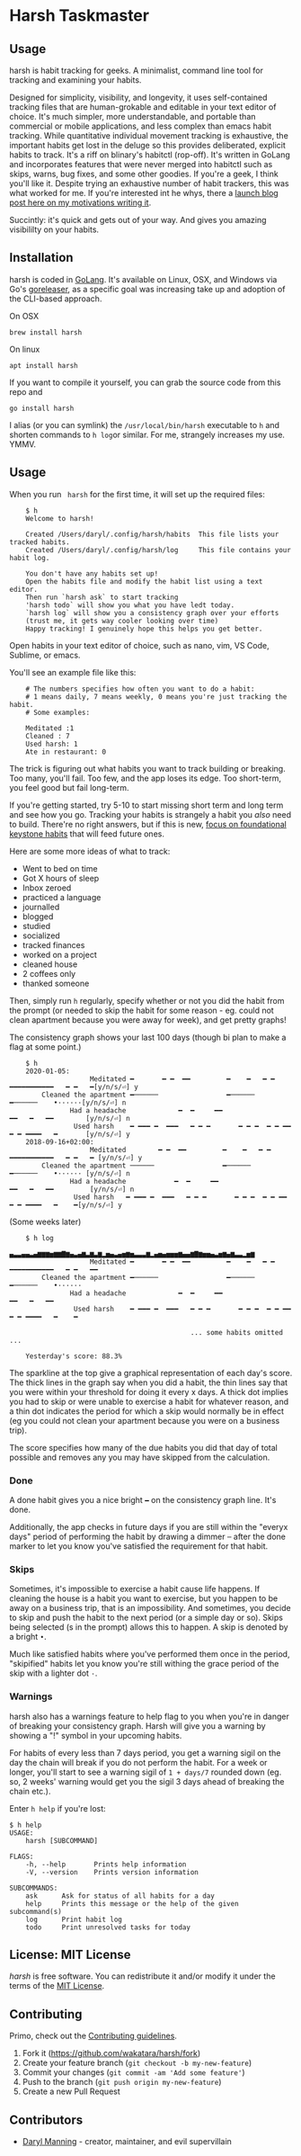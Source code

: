 # Harsh Taskmaster

## Usage

harsh is habit tracking for geeks. A minimalist, command line tool for tracking and examining your habits.

Designed for simplicity, visibility, and longevity, it uses self-contained tracking files that are human-grokable and editable in your text editor of choice. It's much simpler, more understandable, and portable than commercial or mobile applications, and less complex than emacs habit tracking. While quantitative individual movement tracking is exhaustive, the important habits get lost in the deluge so this provides deliberated, explicit habits to track. It's a riff on blinary's habitctl (rop-off). It's written in GoLang and incorporates features that were never merged into habitctl such as skips, warns, bug fixes, and some other goodies. If you're a geek, I think you'll like it. Despite trying an exhaustive number of habit trackers, this was what worked for me. If you're interested int he whys, there a [launch blog post here on my motivations writing it](https://daryl.wakatara.com/harsh-a-minimalist-cli-habit-tracker).

Succintly: it's quick and gets out of your way. And gives you amazing visibililty on your habits.

## Installation

harsh is coded in [GoLang](https://golang.org). It's available on Linux, OSX, and Windows via Go's [goreleaser](https://github.com/goreleaser/goreleaser), as a specific goal was increasing take up and adoption of the CLI-based approach.

On OSX

```
brew install harsh
```

On linux

```
apt install harsh
```

If you want to compile it yourself, you can grab the source code from this repo and

```
go install harsh
```

I alias (or you can symlink) the `/usr/local/bin/harsh` executable to `h` and shorten commands to `h log`or similar. For me, strangely increases my use. YMMV.

## Usage

When you run ` harsh` for the first time, it will set up the required files:

```
    $ h
    Welcome to harsh!
    
    Created /Users/daryl/.config/harsh/habits  This file lists your tracked habits.
    Created /Users/daryl/.config/harsh/log     This file contains your habit log.
    
    You don't have any habits set up!
    Open the habits file and modify the habit list using a text editor.
    Then run `harsh ask` to start tracking
    'harsh todo` will show you what you have ledt today.
    `harsh log` will show you a consistency graph over your efforts
    (trust me, it gets way cooler looking over time)
    Happy tracking! I genuinely hope this helps you get better.
```

Open habits in your text editor of choice, such as nano, vim, VS Code, Sublime, or emacs. 

You'll see an example file like this:
```
    # The numbers specifies how often you want to do a habit:
    # 1 means daily, 7 means weekly, 0 means you're just tracking the habit. 
    # Some examples:

    Meditated :1
    Cleaned : 7
    Used harsh: 1
    Ate in restaurant: 0
```

The trick is figuring out what habits you want to track building or breaking. Too many, you'll fail. Too few, and the app loses its edge. Too short-term, you feel good but fail long-term. 

If you're getting started, try 5-10 to start missing short term and long term and see how you go. Tracking your habits is strangely a habit you *also* need to build. There're no right answers, but if this is new, [focus on foundational keystone habits](https://daryl.wakatara.com/resolution-keystone-habits-and-foundational-hacks/) that will feed future ones.

Here are some more ideas of what to track:

- Went to bed on time
- Got X hours of sleep
- Inbox zeroed
- practiced a language
- journalled
- blogged
- studied
- socialized
- tracked finances
- worked on a project
- cleaned house
- 2 coffees only
- thanked someone

Then, simply run `h` regularly, specify whether or not you did the habit from the prompt (or needed to skip the habit for some reason - eg. could not clean apartment because you were away for week), and get pretty graphs! 

The consistency graph shows your last 100 days (though bi plan to make a flag at some point.)

```
    $ h
    2020-01-05:
                    Meditated ━       ━ ━  ━━         ━    ━   ━ ━   ━━━━━━━━━━━   ━ ━   ━[y/n/s/⏎] y
        Cleaned the apartment ━──────                 ━──────           ━──────    •······[y/n/s/⏎] n
               Had a headache             ━  ━     ━━                  ━━   ━   ━━        [y/n/s/⏎] n
                Used harsh    ━ ━━━ ━  ━━━   ━ ━ ━       ━ ━ ━  ━ ━ ━━ ━ ━ ━━━━   ━       [y/n/s/⏎] y
    2018-09-16+02:00:
                    Meditated        ━ ━  ━━         ━    ━   ━ ━   ━━━━━━━━━━━   ━ ━   ━ [y/n/s/⏎] y
        Cleaned the apartment ──────                 ━──────           ━──────    •······ [y/n/s/⏎] n
               Had a headache            ━  ━     ━━                  ━━   ━   ━━         [y/n/s/⏎] n
                Used harsh   ━ ━━━ ━  ━━━   ━ ━ ━       ━ ━ ━  ━ ━ ━━ ━ ━ ━━━━   ━    ━[y/n/s/⏎] y
```

(Some weeks later)

```
    $ h log
                              ▄▃▃▄▄▃▄▆▆▆▅▆▆▇▆▄▃▄▆▃▆▃▆▂▅▄▃▄▅▆▅▃▃▃▆▂▄▅▄▅▅▅▆▄▄▆▇▆▅▅▄▃▅▆▄▆▃▃▂▅▆
                    Meditated ━       ━ ━  ━━         ━    ━   ━ ━   ━━━━━━━━━━━   ━ ━   ━━
        Cleaned the apartment ━──────                 ━──────           ━──────    •······        
               Had a headache             ━  ━     ━━                  ━━   ━   ━━         
                Used harsh    ━ ━━━ ━  ━━━   ━ ━ ━       ━ ━ ━  ━ ━ ━━ ━ ━ ━━━━   ━    ━

                                             ... some habits omitted ...

    Yesterday's score: 88.3%
```

The sparkline at the top give a graphical representation of each day's score. The thick lines in the graph say when you did a habit, the thin lines say that you were within your threshold for doing it every x days. A thick dot implies you had to skip or were unable to exercise a habit for whatever reason, and a thin dot indicates the period for which a skip would normally be in effect (eg you could not clean your apartment because you were on a business trip).

The score specifies how many of the due habits you did that day of total possible and removes any you may have skipped from the calculation. 

### Done

A done habit gives you a nice bright `━` on the consistency graph line. It's done.

Additionally, the app checks in future days if you are still within the "everyx days" period of performing the habit by drawing a dimmer `─` after the done marker to let you know you've satisfied the requirement for that habit.

### Skips

Sometimes, it's impossible to exercise a habit cause life happens. If cleaning the house is a habit you want to exercise, but you happen to be away on a business trip, that is an impossibility. And sometimes, you decide to skip and push the habit to the next period (or a simple day or so). Skips being selected (s in the prompt) allows this to happen. A skip is denoted by a bright `•`.

Much like satisfied habits where you've performed them once in the period, "skipified" habits let you know you're still withing the grace period of the skip with a lighter dot `·`. 

### Warnings

harsh also has a warnings feature to help flag to you when you're in danger of breaking your consistency graph. Harsh will give you a warning by showing a "!" symbol in your upcoming habits.

For habits of every less than 7 days period, you get a warning sigil on the day the chain will break if you do not perform the habit. For a week or longer, you'll start to see a warning sigil of `1 + days/7` rounded down (eg. so, 2 weeks' warning would get you the sigil 3 days ahead of breaking the chain etc.).


Enter `h help` if you're lost:

    $ h help
    USAGE:
        harsh [SUBCOMMAND]
    
    FLAGS:
        -h, --help       Prints help information
        -V, --version    Prints version information
    
    SUBCOMMANDS:
        ask      Ask for status of all habits for a day
        help     Prints this message or the help of the given subcommand(s)
        log      Print habit log
        todo     Print unresolved tasks for today

## License: MIT License

*harsh* is free software. You can redistribute it and/or modify it under the terms of the [MIT License](LICENSE).


## Contributing

Primo, check out the [Contributing guidelines](CONTRIBUTING.md).

1. Fork it (<https://github.com/wakatara/harsh/fork>)
2. Create your feature branch (`git checkout -b my-new-feature`)
3. Commit your changes (`git commit -am 'Add some feature'`)
4. Push to the branch (`git push origin my-new-feature`)
5. Create a new Pull Request

## Contributors

- [Daryl Manning](https://github.com/wakatara) - creator, maintainer, and evil supervillain